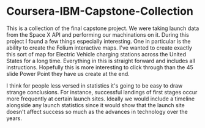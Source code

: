 # Coursera-IBM-Capstone-Collection
This is a collection of the final capstone project. We were taking launch data from the Space X API and performing our machinations on it. 
During this project I found a few things especially interesting. One in particular is the ability to create the Folium interactive maps. I've wanted to create exactly this sort of map for Electric Vehicle charging stations across the United States for a long time. 
Everything in this is straight forward and includes all instructions. Hopefully this is more interesting to click through than the 45 slide Power Point they have us create at the end. 

I think for people less versed in statistics it's going to be easy to draw strange conclusions. For instance, successful landings of first stages occur more frequently at certain launch sites. Ideally we would include a timeline alongside any launch statistics since it would show that the launch site doesn't affect success so much as the advances in technology over the years. 
